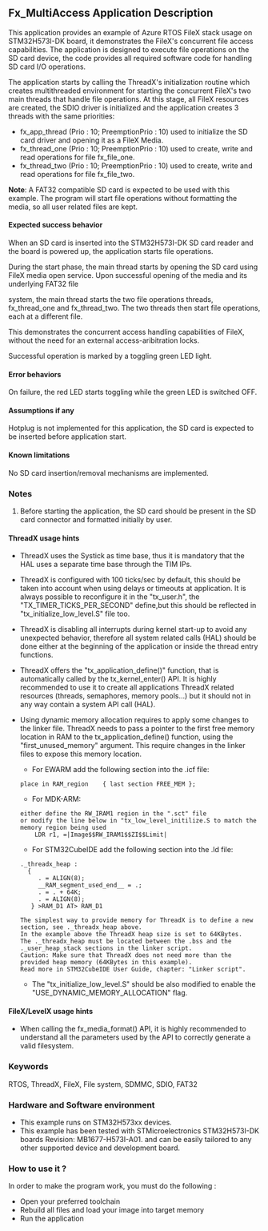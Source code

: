 
## <b>Fx_MultiAccess Application Description</b>

This application provides an example of Azure RTOS FileX stack usage on STM32H573I-DK board, it demonstrates the FileX's concurrent file access capabilities. The application is designed to execute file operations on the SD card device, the code provides all required software code for handling SD card I/O operations.

The application starts by calling the ThreadX's initialization routine which creates multithreaded environment for starting the concurrent FileX's two main threads that handle file operations. At this stage, all FileX resources are created, the SDIO driver is initialized and the application creates 3 threads with the same priorities:

  - fx_app_thread (Prio : 10; PreemptionPrio : 10) used to initialize the SD card driver and opening it as a FileX Media.
  - fx_thread_one  (Prio : 10; PreemptionPrio : 10) used to create, write and read operations for file fx_file_one.
  - fx_thread_two  (Prio : 10; PreemptionPrio : 10) used to create, write and read operations for file fx_file_two.

<b>Note</b>:
A FAT32 compatible SD card is expected to be used with this example. The program will start file operations without formatting the media, so all user related files are kept.

#### <b>Expected success behavior</b>

When an SD card is inserted into the STM32H573I-DK SD card reader and the board is powered up, the application starts file operations.

During the start phase, the main thread starts by opening the SD card using FileX media open service. Upon successful opening of the media and its underlying FAT32 file

system, the main thread starts the two file operations threads, fx_thread_one and fx_thread_two. The two threads then start file operations, each at a different file.

This demonstrates the concurrent access handling capabilities of FileX, without the need for an external access-aribitration locks.

Successful operation is marked by a toggling green LED light.

#### <b>Error behaviors</b>

On failure, the red LED starts toggling while the green LED is switched OFF.

#### <b>Assumptions if any</b>

Hotplug is not implemented for this application, the SD card is expected to be inserted before application start.

#### <b>Known limitations</b>

No SD card insertion/removal mechanisms are implemented.


### <b>Notes</b>

 1. Before starting the application, the SD card should be present in the SD card connector and formatted initially by user.

#### <b>ThreadX usage hints</b>

 - ThreadX uses the Systick as time base, thus it is mandatory that the HAL uses a separate time base through the TIM IPs.
 - ThreadX is configured with 100 ticks/sec by default, this should be taken into account when using delays or timeouts at application. It is always possible to reconfigure it in the "tx_user.h", the "TX_TIMER_TICKS_PER_SECOND" define,but this should be reflected in "tx_initialize_low_level.S" file too.
 - ThreadX is disabling all interrupts during kernel start-up to avoid any unexpected behavior, therefore all system related calls (HAL) should be done either at the beginning of the application or inside the thread entry functions.
 - ThreadX offers the "tx_application_define()" function, that is automatically called by the tx_kernel_enter() API.
   It is highly recommended to use it to create all applications ThreadX related resources (threads, semaphores, memory pools...)  but it should not in any way contain a system API call (HAL).
 - Using dynamic memory allocation requires to apply some changes to the linker file.
   ThreadX needs to pass a pointer to the first free memory location in RAM to the tx_application_define() function,
   using the "first_unused_memory" argument.
   This require changes in the linker files to expose this memory location.
    + For EWARM add the following section into the .icf file:
     ```
	 place in RAM_region    { last section FREE_MEM };
	 ```
    + For MDK-ARM:
	```
    either define the RW_IRAM1 region in the ".sct" file
    or modify the line below in "tx_low_level_initilize.S to match the memory region being used
        LDR r1, =|Image$$RW_IRAM1$$ZI$$Limit|
	```
    + For STM32CubeIDE add the following section into the .ld file:
	```
    ._threadx_heap :
      {
         . = ALIGN(8);
         __RAM_segment_used_end__ = .;
         . = . + 64K;
         . = ALIGN(8);
       } >RAM_D1 AT> RAM_D1
	```

       The simplest way to provide memory for ThreadX is to define a new section, see ._threadx_heap above.
       In the example above the ThreadX heap size is set to 64KBytes.
       The ._threadx_heap must be located between the .bss and the ._user_heap_stack sections in the linker script.
       Caution: Make sure that ThreadX does not need more than the provided heap memory (64KBytes in this example).
       Read more in STM32CubeIDE User Guide, chapter: "Linker script".

    + The "tx_initialize_low_level.S" should be also modified to enable the "USE_DYNAMIC_MEMORY_ALLOCATION" flag.


#### <b>FileX/LevelX usage hints</b>

- When calling the fx_media_format() API, it is highly recommended to understand all the parameters used by the API to correctly generate a valid filesystem.


### <b>Keywords</b>

RTOS, ThreadX, FileX, File system, SDMMC, SDIO, FAT32


### <b>Hardware and Software environment</b>

  - This example runs on STM32H573xx devices.
  - This example has been tested with STMicroelectronics STM32H573I-DK boards Revision: MB1677-H573I-A01.
    and can be easily tailored to any other supported device and development board.

### <b>How to use it ?</b>

In order to make the program work, you must do the following :

  - Open your preferred toolchain
  - Rebuild all files and load your image into target memory
  - Run the application
